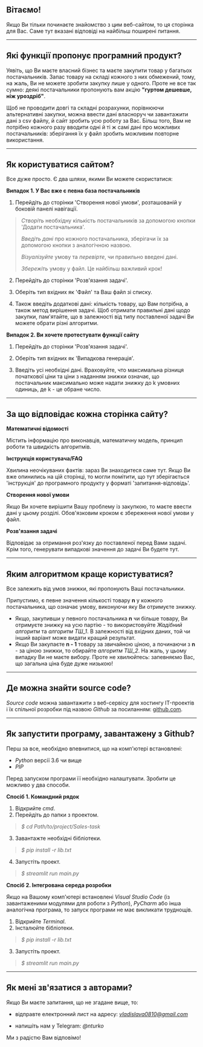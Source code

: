 ## Вітаємо! 

Якщо Ви тільки починаєте знайомство з цим веб-сайтом, то ця сторінка для Вас. 
Саме тут вказані відповіді на найбільш поширені питання.

---

## Які функції пропонує програмний продукт?

Уявіть, що Ви маєте власний бізнес та маєте закупити товар у багатьох постачальників. Запас товару 
на складі кожного з них обмежений, тому, на жаль, Ви не можете зробити закупку лише у одного. 
Проте не все так сумно: деякі постачальники пропонують вам акцію **"гуртом дешевше, ніж уроздріб"**.

Щоб не проводити довгі та складні розрахунки, порівнюючи альтернативні закупки, можна ввести
дані власноруч чи завантажити дані з csv файлу, й сайт зробить усю роботу за Вас. Більш того,
Вам не потрібно кожного разу вводити одні й ті ж самі дані про можливих постачальників: 
зберігання їх у файл зробить можливим повторне використання. 

---

## Як користуватися сайтом?

Все дуже просто. Є два шляхи, якими Ви можете скористатися:

**Випадок 1. У Вас вже є певна база постачальників**

1. Перейдіть до сторінки 'Створення нової умови', розташованій у боковій панелі навігації.

>*Створіть* необхідну кількість постачальників за допомогою кнопки 'Додати постачальника'.
>
>*Введіть дані* про кожного постачальника, зберігачи їх за допомогою кнопки з аналогічною назвою.
>
>*Візуалізуйте* умову та *перевірте*, чи правильно введені дані.
>
>*Збережіть* умову у файл. Це найбільш важливий крок! 

2. Перейдіть до сторінки 'Розв'язання задачі'.

3. Оберіть тип вхідних як 'Файл' та Ваш файл зі списку. 

4. Також введіть додаткові дані: кількість товару, що Вам потрібна,
а також метод вирішення задачі. Щоб отримати правильні дані щодо закупки, пам'ятайте, що в залежності від
типу поставленої задачі Ви можете обрати різні алгоритми. 

**Випадок 2. Ви хочете протестувати функції сайту**

1. Перейдіть до сторінки 'Розв'язання задачі'.

2. Оберіть тип вхідних як 'Випадкова генерація'.

3. Введіть усі необхідні дані. Враховуйте, что максимальна різниця початкової ціни та ціни з наданням знижки
означає, що постачальник максимально може надати знижку до k умовних одиниць, де k - це обране число.
---

## За що відповідає кожна сторінка сайту?

**Математичні відомості**

Містить інформацію про виконавців, математичну модель, принцип роботи та швидкість алгоритмів.

**Інструкція користувача/FAQ**

Хвилина неочікуваних фактів: зараз Ви знаходитеся саме тут. Якщо Ви вже опинились на цій сторінці,
то могли помітити, що тут зберігається 'інструкція' до програмного продукту у форматі 
'запитання-відповідь'.

**Створення нової умови**

Якщо Ви хочете вирішити Вашу проблему із закупкою, то маєте ввести дані у цьому розділі. Обов'язковим
кроком є збереження нової умови у файл.

**Розв'язання задачі**

Відповідає за отримання роз'язку до поставленої перед Вами задачі. Крім того, генерувати
випадкові значення до задачі Ви будете тут.

---

## Яким алгоритмом краще користуватися?

Все залежить від умов знижки, які пропонують Ваші постачальники. 

Припустимо, є певне значення кількості товару **n** у кожного постачальника, що означає умову, 
виконуючи яку Ви отримуєте знижку. 

* Якщо, закупивши у певного постачальника **n** чи більше товару, Ви отримуєте знижку на усю партію -
то використовуйте *Жадібний алгоритм* та *алгоритм ТШ_1*. В залежності від вхідних даних, той 
чи інший варіант може видати кращий результат. 
* Якщо Ви закупаєте **n - 1** товару за звичайною ціною, а починаючи з **n** - за ціною знижки,
то обирайте *алгоритм ТШ_2*. На жаль, у цьому випадку Ви не маєте вибору. Проте не хвилюйтесь:
запевняємо Вас, що загальна ціна буде дуже низькою!

---

## Де можна знайти source code?

*Source code* можна завантажити з веб-сервісу для хостингу IT-проектів і їх спільної розробки під
назвою *Github* за посиланням: 
[github.com](https://github.com/nturko/Course-work-OR-Sale-task).

---

## Як запустити програму, завантажену з Github?

Перш за все, необхідно впевнитися, що на комп'ютері встановлені:

* *Python* версії 3.6 чи вище
* *PIP*

Перед запуском програми її необхідно налаштувати. Зробити це можливо у два способи.

**Спосіб 1. Командний рядок**

1. Відкрийте *cmd*.
2. Перейдіть до папки з проектом.
> *$ cd Path/to/project/Sales-task*
3. Завантажте необхідні бібліотеки.
> *$ pip install -r lib.txt*
4. Запустіть проект.
> *$ streamlit run main.py*
 
**Спосіб 2. Інтегрована середа розробки**

Якщо на Вашому комп'ютері встановлені *Visual Studio Code* (із завантаженими модулями
для роботи з *Python*), *PyCharm* або інша аналогічна програма, то запуск програми не має викликати
труднощів.

1. Відкрийте *Terminal*.
2. Інсталюйте бібліотеки.
> *$ pip install -r lib.txt*
3. Запустіть проект.
> *$ streamlit run main.py*

---

## Як мені зв'язатися з авторами?

Якщо Ви маєте запитання, що не згадане вище, то:

* відправте електронний лист на адресу: *vladislava0810@gmail.com*

* напишіть нам у Telegram: *@nturko*

Ми з радістю Вам відповімо!
